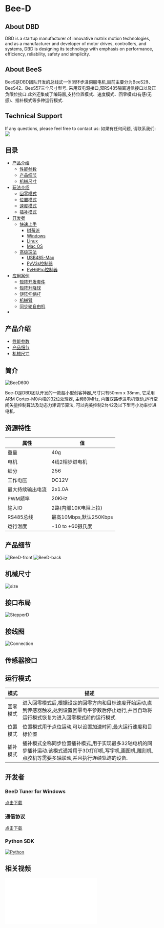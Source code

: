 # Bee-D



## About DBD
DBD is a startup manufacturer of innovative matrix motion technologies, and as a manufacturer and developer of motor drives, controllers, and systems, DBD is designing its technology with emphasis on performance, efficiency, reliability, safety and simplicity.
## About BeeS
BeeS是DBD团队开发的总线式一体闭环步进伺服电机,目前主要分为BeeS28、BeeS42、BeeS57三个尺寸型号. 采用双电源接口,双RS485隔离通信接口以及正负限位接口.此外还集成了编码器,支持位置模式、速度模式、回零模式(有感/无感)、插补模式等多种运行模式. 
## Technical Support
If any questions, please feel free to contact us:
如果有任何问题, 请联系我们:
![](images/wechat.jpg)


## 目录 
- [产品介绍](#产品介绍)
  - [性能参数](#性能参数)
  - [产品细节](#产品细节)
  - [机械尺寸](#机械尺寸)
- [玩法介绍](#玩法介绍)
  - [回零模式](#运行模式)
  - [位置模式](#位置模式)
  - [速度模式](#速度模式)
  - [插补模式](#插补模式)  
- [开发者](#开发者)
    - [快速上手](#快速上手)
      - [树莓派](#树莓派)
      - [Windows](#windows-pc)
      - [Linux](#linux-pc)
      - [Mac OS](#mac-os)
  - [高级玩法](#环境搭建)
    - [USB485-Max](#pyv3s控制器)
    - [PyV3s控制器](#pyv3s控制器)
    - [PyH6Pro控制器](#pyh6s控制器)
- [应用案例](#应用案例)
  - [矩阵开发套件](#矩阵开发套件)
  - [矩阵升降球](#矩阵升降球)
  - [矩阵伸缩杆](#矩阵伸缩杆)
  - [机械臂](#机械臂)
  - [同步轮自由机](#同步轮自由机)
- 
## 产品介绍
- [性能参数](#性能参数)
- [产品细节](#产品细节)
- [机械尺寸](#机械尺寸)


## 简介

![BeeD600](images/BeeD600.png)

Bee-D是DBD团队开发的一款超小型创客神器,尺寸只有50mm x 38mm, 它采用ARM Cortex-M0内核的32位处理器, 主频80MHz, 内置双路步进电机驱动,运行空间矢量控制算法及动态力矩调节算法, 可以完美控制2台42及以下型号小功率步进电机.

## 资源特性

| 属性 | 值 |
|------|----|
| 重量 | 40g |
| 电机 | 4线2相步进电机 |
| 细分 | 256 |
| 工作电压 | DC12V |
| 最大持续输出电流 | 2x1.0A |
| PWM频率 | 20KHz |
| 输入IO | 2路(内部10K电阻上拉) |
| RS485总线 | 最高10Mbps,默认250Kbps |
| 运行温度 | -10 to +60摄氏度 |

## 产品细节

![BeeD-front](images/BeeD-front.png)
![BeeD-back](images/BeeD-back.png)

## 机械尺寸

![size](images/size.png)

## 接口布局

![StepperD](images/StepperD.png)

## 接线图

![Connection](images/Connection.png)

## 传感器接口

## 运行模式

| 模式 | 描述 |
|------|------|
| 回零模式 | 进入回零模式后,根据设定的回零方向和目标速度开始运动,直到传感器触发,达到设置回零电平参数后停止运行,并且自动将运行模式恢复为进入回零模式前的运行模式. |
| 位置模式 | 位置模式用于点位运动,可以设置加速时间,最大运行速度和目标位置 |
| 插补模式 | 插补模式全称同步位置插补模式,用于实现最多32轴电机的同步插补运动.该模式通常用于3D打印机,写字机,画图机,雕刻机,点胶机等需要多轴联动,并且执行连续轨迹的设备. |

## 开发者

### BeeD Tuner for Windows

[点击下载](downloads/BeeD.zip)

### 通信协议

[点击下载](downloads/BeeD通信协议V050114.xls)

### Python SDK

[![Python](https://upload.wikimedia.org/wikipedia/commons/thumb/0/0a/Python.svg/768px-Python.svg.png)](downloads/BeeD-SDK.zip)

## 相关视频

[![视频](//player.bilibili.com/player.html?aid=993886569&bvid=BV1cx4y1A7iZ&cid=1066574485&p=1)](//player.bilibili.com/player.html?aid=993886569&bvid=BV1cx4y1A7iZ&cid=1066574485&p=1)
